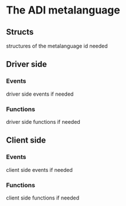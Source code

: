 # The ADI <name> metalanguage
## Structs
structures of the metalanguage id needed

## Driver side
### Events
driver side events if needed
### Functions
driver side functions if needed

## Client side
### Events
client side events if needed
### Functions
client side functions if needed
